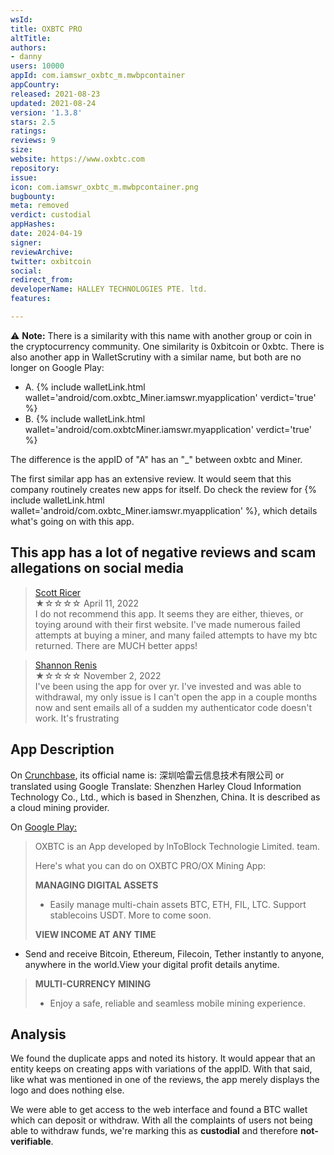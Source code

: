 ```yaml
---
wsId: 
title: OXBTC PRO
altTitle: 
authors:
- danny
users: 10000
appId: com.iamswr_oxbtc_m.mwbpcontainer
appCountry: 
released: 2021-08-23
updated: 2021-08-24
version: '1.3.8'
stars: 2.5
ratings: 
reviews: 9
size: 
website: https://www.oxbtc.com
repository: 
issue: 
icon: com.iamswr_oxbtc_m.mwbpcontainer.png
bugbounty: 
meta: removed
verdict: custodial
appHashes: 
date: 2024-04-19
signer: 
reviewArchive: 
twitter: oxbitcoin
social: 
redirect_from: 
developerName: HALLEY TECHNOLOGIES PTE. ltd.
features: 

---
```


⚠️ **Note:** There is a similarity with this name with another group or coin in the cryptocurrency community. One similarity is 0xbitcoin or 0xbtc. There is also another app in WalletScrutiny with a similar name, but both are no longer on Google Play: 

- A. {% include walletLink.html wallet='android/com.oxbtc_Miner.iamswr.myapplication' verdict='true' %}
- B. {% include walletLink.html wallet='android/com.oxbtcMiner.iamswr.myapplication' verdict='true' %}

The difference is the appID of "A" has an "_" between oxbtc and Miner. 

The first similar app has an extensive review. It would seem that this company routinely creates new apps for itself. Do check the review for {% include walletLink.html wallet='android/com.oxbtc_Miner.iamswr.myapplication' %}, which details what's going on with this app. 

## This app has a lot of negative reviews and scam allegations on social media

> [Scott Ricer](https://play.google.com/store/apps/details?id=com.iamswr_oxbtc_m.mwbpcontainer&gl=us)<br>
  ★☆☆☆☆ April 11, 2022 <br>
       I do not recommend this app. It seems they are either, thieves, or toying around with their first website. I've made numerous failed attempts at buying a miner, and many failed attempts to have my btc returned. There are MUCH better apps!

> [Shannon Renis](https://play.google.com/store/apps/details?id=com.iamswr_oxbtc_m.mwbpcontainer&gl=us)<br>
  ★☆☆☆☆ November 2, 2022 <br>
       I've been using the app for over yr. I've invested and was able to withdrawal, my only issue is I can't open the app in a couple months now and sent emails all of a sudden my authenticator code doesn't work. It's frustrating

## App Description 

On [Crunchbase](https://www.crunchbase.com/organization/oxbtc), its official name is: 深圳哈雷云信息技术有限公司 or translated using Google Translate: Shenzhen Harley Cloud Information Technology Co., Ltd., which is based in Shenzhen, China. It is described as a cloud mining provider.

On [Google Play:](https://play.google.com/store/apps/details?id=com.iamswr_oxbtc_m.mwbpcontainer) 

> OXBTC is an App developed by lnToBlock Technologie Limited. team. 
> 
> Here's what you can do on OXBTC PRO/OX Mining App:
> 
> **MANAGING DIGITAL ASSETS**
> - Easily manage multi-chain assets BTC, ETH, FIL, LTC. Support stablecoins USDT. More to come soon.
> 
> **VIEW INCOME AT ANY TIME**
- Send and receive Bitcoin, Ethereum, Filecoin, Tether instantly to anyone, anywhere in the world.View your digital profit details anytime.
>
> **MULTI-CURRENCY MINING**
> - Enjoy a safe, reliable and seamless mobile mining experience.

## Analysis

We found the duplicate apps and noted its history. It would appear that an entity keeps on creating apps with variations of the appID. With that said, like what was mentioned in one of the reviews, the app merely displays the logo and does nothing else. 

We were able to get access to the web interface and found a BTC wallet which can deposit or withdraw. With all the complaints of users not being able to withdraw funds, we're marking this as **custodial** and therefore **not-verifiable**.
